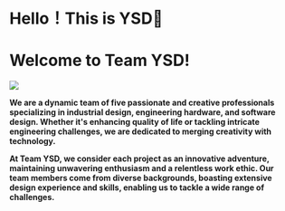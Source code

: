 # Hello！This is YSD👋
# Welcome to Team YSD! 

![](https://th.bing.com/th/id/R.e6e70959bca868993c5ec94d4b55ae35?rik=s3F53yxfUclsJA&riu=http%3a%2f%2fpic.qianye88.com%2fpic%2f85a47e937015c180706f57fb729ad40b.jpg&ehk=PI4uotoqi3mJLtwohy%2fee%2bJbpgJpN02cGzEJs0Ik2%2bA%3d&risl=&pid=ImgRaw&r=0)

**We are a dynamic team of five passionate and creative professionals specializing in industrial design, engineering hardware, and software design. Whether it's enhancing quality of life or tackling intricate engineering challenges, we are dedicated to merging creativity with technology.**

**At Team YSD, we consider each project as an innovative adventure, maintaining unwavering enthusiasm and a relentless work ethic. Our team members come from diverse backgrounds, boasting extensive design experience and skills, enabling us to tackle a wide range of challenges.**